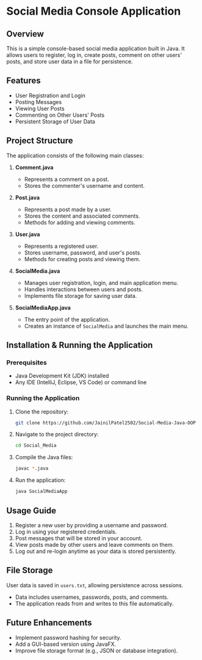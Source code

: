 # Social Media Console Application

## Overview
This is a simple console-based social media application built in Java. It allows users to register, log in, create posts, comment on other users' posts, and store user data in a file for persistence.

## Features
- User Registration and Login
- Posting Messages
- Viewing User Posts
- Commenting on Other Users' Posts
- Persistent Storage of User Data

## Project Structure
The application consists of the following main classes:

1. **Comment.java**
   - Represents a comment on a post.
   - Stores the commenter's username and content.

2. **Post.java**
   - Represents a post made by a user.
   - Stores the content and associated comments.
   - Methods for adding and viewing comments.

3. **User.java**
   - Represents a registered user.
   - Stores username, password, and user's posts.
   - Methods for creating posts and viewing them.

4. **SocialMedia.java**
   - Manages user registration, login, and main application menu.
   - Handles interactions between users and posts.
   - Implements file storage for saving user data.

5. **SocialMediaApp.java**
   - The entry point of the application.
   - Creates an instance of `SocialMedia` and launches the main menu.

## Installation & Running the Application
### Prerequisites
- Java Development Kit (JDK) installed
- Any IDE (IntelliJ, Eclipse, VS Code) or command line

### Running the Application
1. Clone the repository:
   ```sh
   git clone https://github.com/JainilPatel2502/Social-Media-Java-OOP
   ```
2. Navigate to the project directory:
   ```sh
   cd Social_Media
   ```
3. Compile the Java files:
   ```sh
   javac *.java
   ```
4. Run the application:
   ```sh
   java SocialMediaApp
   ```

## Usage Guide
1. Register a new user by providing a username and password.
2. Log in using your registered credentials.
3. Post messages that will be stored in your account.
4. View posts made by other users and leave comments on them.
5. Log out and re-login anytime as your data is stored persistently.

## File Storage
User data is saved in `users.txt`, allowing persistence across sessions.
- Data includes usernames, passwords, posts, and comments.
- The application reads from and writes to this file automatically.

## Future Enhancements
- Implement password hashing for security.
- Add a GUI-based version using JavaFX.
- Improve file storage format (e.g., JSON or database integration).


